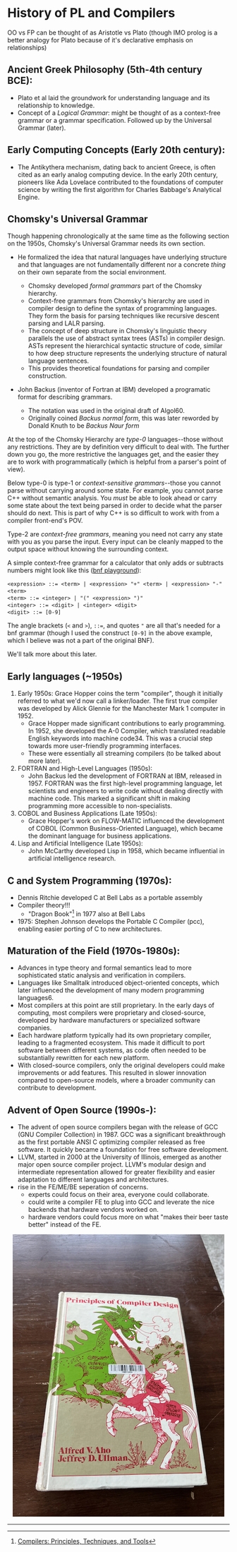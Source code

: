 # History of PL and Compilers

OO vs FP can be thought of as Aristotle vs Plato (though IMO prolog is a better analogy for Plato because of it's declarative emphasis on relationships)

## Ancient Greek Philosophy (5th-4th century BCE):

- Plato et al laid the groundwork for understanding language and its relationship to knowledge.
- Concept of a *Logical Grammar*: might be thought of as a context-free grammar or a grammar specification. Followed up by the Universal Grammar (later).
    <!-- - Theory of innate knowledge, known as "Plato's Problem," posed the question of how humans acquire so much knowledge despite limited experiences. This concept would later influence linguistic theories. -->
<!-- 1. Enlightenment Era (17th-18th century): -->
<!--     - René Descartes and the rationalist movement further developed ideas about language acquisition, believing in its innate nature as a reflection of human rationality. In contrast, John Locke proposed that all knowledge, including language, comes from sensory experience rather than innate abilities. -->

## Early Computing Concepts (Early 20th century):

- The Antikythera mechanism, dating back to ancient Greece, is often cited as an early analog computing device. In the early 20th century, pioneers like Ada Lovelace contributed to the foundations of computer science by writing the first algorithm for Charles Babbage's Analytical Engine.


## Chomsky's Universal Grammar

Though happening chronologically at the same time as the following section on the 1950s, Chomsky's Universal Grammar needs its own section.

- He formalized the idea that natural languages have underlying structure and that languages are not fundamentally different nor a concrete *thing* on their own separate from the social environment.
    - Chomsky developed *formal grammars* part of the Chomsky hierarchy.
    - Context-free grammars from Chomsky's hierarchy are used in compiler design to define the syntax of programming languages.
        They form the basis for parsing techniques like recursive descent parsing and LALR parsing.
    - The concept of deep structure in Chomsky's linguistic theory parallels the use of abstract syntax trees (ASTs) in compiler design. ASTs represent the hierarchical syntactic structure of code, similar to how deep structure represents the underlying structure of natural language sentences.
    -  This provides theoretical foundations for parsing and compiler construction.

- John Backus (inventor of Fortran at IBM) developed a programatic format for describing grammars.
    - The notation was used in the original draft of Algol60.
    - Originally coined *Backus normal form*, this was later reworded by Donald Knuth to be *Backus Naur form*

At the top of the Chomsky Hierarchy are *type-0* languages--those without any restrictions.
They are by definition very difficult to deal with.
The further down you go, the more restrictive the languages get, and the easier they are to work with programmatically (which is helpful from a parser's point of view).

Below type-0 is type-1 or *context-sensitive grammars*--those you cannot parse without carrying around some state.
For example, you cannot parse C++ without semantic analysis.
You *must* be able to look ahead or carry some state about the text being parsed in order to decide what the parser should do next.
This is part of why C++ is so difficult to work with from a compiler front-end's POV.

Type-2 are *context-free grammars*, meaning you need not carry any state with you as you parse the input.
Every input can be cleanly mapped to the output space without knowing the surrounding context.

A simple context-free grammar for a calculator that only adds or subtracts numbers might look like this ([bnf playground](https://bnfplayground.pauliankline.com/)):
```
<expression> ::= <term> | <expression> "+" <term> | <expression> "-" <term>
<term> ::= <integer> | "(" <expression> ")"
<integer> ::= <digit> | <integer> <digit>
<digit> ::= [0-9]
```

The angle brackets (`<` and `>`), `::=`, and quotes `"` are all that's needed for a bnf grammar (though I used the construct `[0-9]` in the above example, which I believe was not a part of the original BNF).

We'll talk more about this later.

## Early languages (~1950s)

1. Early 1950s: Grace Hopper coins the term "compiler", though it initially referred to what we'd now call a linker/loader. The first true compiler was developed by Alick Glennie for the Manchester Mark 1 computer in 1952.
    - Grace Hopper made significant contributions to early programming. In 1952, she developed the A-0 Compiler, which translated readable English keywords into machine code34. This was a crucial step towards more user-friendly programming interfaces.
    - These were essentially all streaming compilers (to be talked about more later).
1. FORTRAN and High-Level Languages (1950s):
    - John Backus led the development of FORTRAN at IBM, released in 1957. FORTRAN was the first high-level programming language, let scientists and engineers to write code without dealing directly with machine code. This marked a significant shift in making programming more accessible to non-specialists.
1. COBOL and Business Applications (Late 1950s):
    - Grace Hopper's work on FLOW-MATIC influenced the development of COBOL (Common Business-Oriented Language), which became the dominant language for business applications.
1. Lisp and Artificial Intelligence (Late 1950s):
    - John McCarthy developed Lisp in 1958, which became influential in artificial intelligence research.

## C and System Programming (1970s):

- Dennis Ritchie developed C at Bell Labs as a portable assembly
- Compiler theory!!!
    - "Dragon Book"[^dragonbook] in 1977 also at Bell Labs
- 1975: Stephen Johnson develops the Portable C Compiler (pcc), enabling easier porting of C to new architectures.


## Maturation of the Field (1970s-1980s):

- Advances in type theory and formal semantics lead to more sophisticated static analysis and verification in compilers.
- Languages like Smalltalk introduced object-oriented concepts, which later influenced the development of many modern programming languages6.
- Most compilers at this point are still proprietary. In the early days of computing, most compilers were proprietary and closed-source, developed by hardware manufacturers or specialized software companies.
- Each hardware platform typically had its own proprietary compiler, leading to a fragmented ecosystem. This made it difficult to port software between different systems, as code often needed to be substantially rewritten for each new platform.
- With closed-source compilers, only the original developers could make improvements or add features. This resulted in slower innovation compared to open-source models, where a broader community can contribute to development.

## Advent of Open Source (1990s-):

- The advent of open source compilers began with the release of GCC (GNU Compiler Collection) in 1987. GCC was a significant breakthrough as the first portable ANSI C optimizing compiler released as free software. It quickly became a foundation for free software development.
- LLVM, started in 2000 at the University of Illinois, emerged as another major open source compiler project. LLVM's modular design and intermediate representation allowed for greater flexibility and easier adaptation to different languages and architectures.
- rise in the FE/ME/BE seperation of concerns.
    - experts could focus on their area, everyone could collaborate.
    - could write a compiler FE to plug into GCC and leverate the nice backends that hardware vendors worked on.
    - hardware vendors could focus more on what "makes their beer taste better" instead of the FE.

<center>
<img src="dragonbook.png" />
</center>

---

[^howtheancientgreeksinventedpl]: [StrangeLoop 2012: How the Ancient Greeks Invented PL by Matt Butcher](https://www.infoq.com/presentations/Philosophy-Programming/#downloadPdf/)
[^ibmfortranhistory]: [IBM's History of Fortran](https://www.ibm.com/history/fortran)
[^livephysicsfortranhistory]: [livephysics: Fortran History](https://www.livephysics.com/computational-physics/fortran/history-fortran-language/)
[^parsingcompilingwithprolog]: [Parsing and Compiling Using Prolog](https://dl.acm.org/doi/10.1145/22719.22946)
[^dragonbook]: [Compilers: Principles, Techniques, and Tools](https://en.wikipedia.org/wiki/Compilers:_Principles,_Techniques,_and_Tools)
[^wiki_contextfreegrammar]: [wikipedia Context-free grammar](https://en.wikipedia.org/wiki/Context-free_grammar)
[^wiki_bnf]: [Backus-Naur form](https://en.wikipedia.org/wiki/Backus%E2%80%93Naur_form#:~:text=His%20notation%20was%20first%20used,are%20enclosed%20in%20angle%20brackets.)
[^blog_kubuszok]: [Nice blog post that covers much of this](https://kubuszok.com/2019/from-string-to-ast-parsing/)
[^lattner_golden_age]: [ASPLOS Keynote: The Golden Age of Compiler Design in an Era of HW/SW Co-design by Dr. Chris Lattner](https://www.youtube.com/watch?v=4HgShra-KnY)
[^hennessy_acm_turing_award]: [John Hennessy and David Patterson 2017 ACM A.M. Turing Award Lecture](https://www.youtube.com/watch?v=3LVeEjsn8Ts&t=122s)
